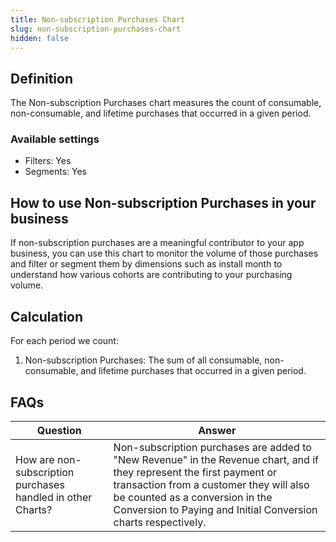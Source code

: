 ```yaml
---
title: Non-subscription Purchases Chart
slug: non-subscription-purchases-chart
hidden: false
---
```


## Definition

The Non-subscription Purchases chart measures the count of consumable, non-consumable, and lifetime purchases that occurred in a given period.

### Available settings

- Filters: Yes
- Segments: Yes

## How to use Non-subscription Purchases in your business

If non-subscription purchases are a meaningful contributor to your app business, you can use this chart to monitor the volume of those purchases and filter or segment them by dimensions such as install month to understand how various cohorts are contributing to your purchasing volume.

## Calculation

For each period we count:

1. Non-subscription Purchases: The sum of all consumable, non-consumable, and lifetime purchases that occurred in a given period.

## FAQs

| Question                                                    | Answer                                                                                                                                                                                                                                                               |
| ----------------------------------------------------------- | -------------------------------------------------------------------------------------------------------------------------------------------------------------------------------------------------------------------------------------------------------------------- |
| How are non-subscription purchases handled in other Charts? | Non-subscription purchases are added to "New Revenue" in the Revenue chart, and if they represent the first payment or transaction from a customer they will also be counted as a conversion in the Conversion to Paying and Initial Conversion charts respectively. |
